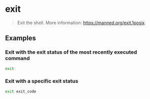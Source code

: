 # exit

> Exit the shell. More information: <https://manned.org/exit.1posix>.

## Examples

### Exit with the exit status of the most recently executed command

```bash
exit
```

### Exit with a specific exit status

```bash
exit exit_code
```
